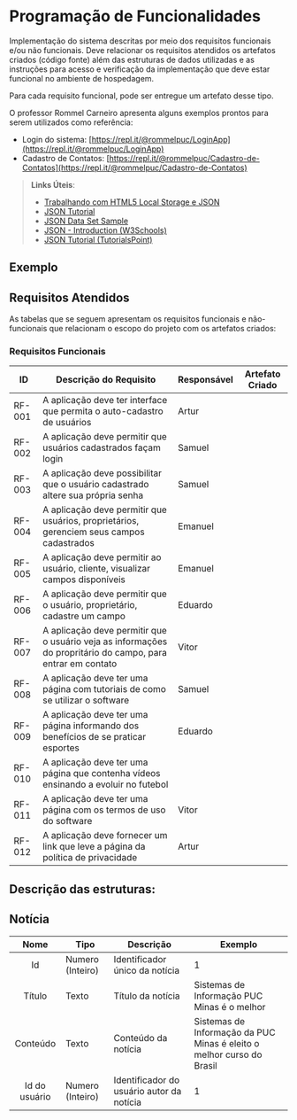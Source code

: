 # Programação de Funcionalidades

Implementação do sistema descritas por meio dos requisitos funcionais e/ou não funcionais. Deve relacionar os requisitos atendidos os artefatos criados (código fonte) além das estruturas de dados utilizadas e as instruções para acesso e verificação da implementação que deve estar funcional no ambiente de hospedagem.

Para cada requisito funcional, pode ser entregue um artefato desse tipo.

O professor Rommel Carneiro apresenta alguns exemplos prontos para serem utilizados como referência:
- Login do sistema: [https://repl.it/@rommelpuc/LoginApp](https://repl.it/@rommelpuc/LoginApp) 
- Cadastro de Contatos: [https://repl.it/@rommelpuc/Cadastro-de-Contatos](https://repl.it/@rommelpuc/Cadastro-de-Contatos)


> **Links Úteis**:
>
> - [Trabalhando com HTML5 Local Storage e JSON](https://www.devmedia.com.br/trabalhando-com-html5-local-storage-e-json/29045)
> - [JSON Tutorial](https://www.w3resource.com/JSON)
> - [JSON Data Set Sample](https://opensource.adobe.com/Spry/samples/data_region/JSONDataSetSample.html)
> - [JSON - Introduction (W3Schools)](https://www.w3schools.com/js/js_json_intro.asp)
> - [JSON Tutorial (TutorialsPoint)](https://www.tutorialspoint.com/json/index.htm)

## Exemplo

## Requisitos Atendidos

As tabelas que se seguem apresentam os requisitos funcionais e não-funcionais que relacionam o escopo do projeto com os artefatos criados:

### Requisitos Funcionais

|ID    | Descrição do Requisito  | Responsável | Artefato Criado |
|------|-----------------------------------------|----| ----|
|RF-001| A aplicação deve ter interface que permita o auto-cadastro de usuários | Artur  |  |
|RF-002| A aplicação deve permitir que usuários cadastrados façam login | Samuel  | |
|RF-003| A aplicação deve possibilitar que o usuário cadastrado altere sua própria senha | Samuel |  |
|RF-004| A aplicação deve permitir que usuários, proprietários, gerenciem seus campos cadastrados | Emanuel | |
|RF-005| A aplicação deve permitir ao usuário, cliente, visualizar campos disponíveis | Emanuel | |
|RF-006| A aplicação deve permitir que o usuário, proprietário, cadastre um campo | Eduardo | |
|RF-007| A aplicação deve permitir que o usuário veja as informações do propritário do campo, para entrar em contato | Vitor | |
|RF-008| A aplicação deve ter uma página com tutoriais de como se utilizar o software | Samuel | |
|RF-009| A aplicação deve ter uma página informando dos benefícios de se praticar esportes| Eduardo | |
|RF-010| A aplicação deve ter uma página que contenha vídeos ensinando a evoluir no futebol |  | |
|RF-011| A aplicação deve ter uma página com os termos de uso do software  | Vitor | |
|RF-012| A aplicação deve fornecer um link que leve a página da política de privacidade | Artur | 

## Descrição das estruturas:

## Notícia
|  **Nome**      | **Tipo**          | **Descrição**                             | **Exemplo**                                    |
|:--------------:|-------------------|-------------------------------------------|------------------------------------------------|
| Id             | Numero (Inteiro)  | Identificador único da notícia            | 1                                              |
| Título         | Texto             | Título da notícia                         | Sistemas de Informação PUC Minas é o melhor                                   |
| Conteúdo       | Texto             | Conteúdo da notícia                       | Sistemas de Informação da PUC Minas é eleito o melhor curso do Brasil                            |
| Id do usuário  | Numero (Inteiro)  | Identificador do usuário autor da notícia | 1                                              |

